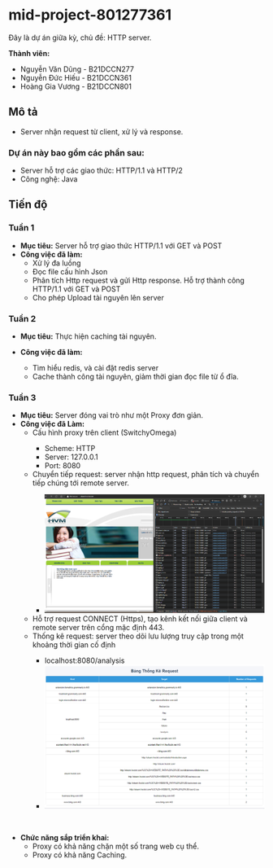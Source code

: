 # mid-project-801277361

Đây là dự án giữa kỳ, chủ đề: HTTP server.
<br>

**Thành viên:**

- Nguyễn Văn Dũng - B21DCCN277
- Nguyễn Đức Hiếu - B21DCCN361
- Hoàng Gia Vương - B21DCCN801

## Mô tả

- Server nhận request từ client, xử lý và response.

### Dự án này bao gồm các phần sau:

- Server hỗ trợ các giao thức: HTTP/1.1 và HTTP/2
- Công nghệ: Java

## Tiến độ

### Tuần 1

- **Mục tiêu:** Server hỗ trợ giao thức HTTP/1.1 với GET và POST
- **Công việc đã làm:**
  <ul>
      <li>Xử lý đa luồng</li>
      <li>Đọc file cấu hình Json</li>
      <li>Phân tích Http request và gửi Http response. Hỗ trợ thành công HTTP/1.1 với GET và POST</li>
      <li>Cho phép Upload tài nguyên lên server</li>
  </ul>

### Tuần 2

- **Mục tiêu:** Thực hiện caching tài nguyên.
- **Công việc đã làm:**
    <ul>
        <li>Tìm hiểu redis, và cài đặt redis server</li>
        <li>Cache thành công tài nguyên, giảm thời gian đọc file từ ổ đĩa.</li>

    </ul>

### Tuần 3

- **Mục tiêu:** Server đóng vai trò như một Proxy đơn giản.
- **Công việc đã Làm:**
    <uL>
      <li>Cấu hình proxy trên client (SwitchyOmega)</li>
      <ul>
        <li>Scheme: HTTP</li>
        <li>Server: 127.0.0.1</li>
        <li>Port: 8080</li>
      </ul>
      <li>Chuyển tiếp request: server nhận http request, phân tích và chuyển tiếp chúng tới remote server.</li>
      <ul>
          <li>
            <img src="images/img_3.png" alt="image_proxy_request"/>
          </li>
      </ul>
      <li>Hỗ trợ request CONNECT (Https), tạo kênh kết nối giữa client và remote server trên cổng mặc định 443.</li>
      <li>Thống kê request: server theo dõi lưu lượng truy cập trong một khoảng thời gian cố định</li>
      <ul>
        <li>localhost:8080/analysis</li>
        <li>
            <img src="images/img_2.png" alt="image_analysis_request"/>
        </li>
      </ul>
  </uL>

<br>

- **Chức năng sắp triển khai:**
  <ul>
    <li>Proxy có khả năng chặn một số trang web cụ thể.</li>  
    <li>Proxy có khả năng Caching.</li>
  </ul>